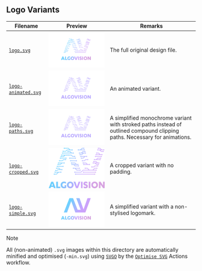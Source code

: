 ## Logo Variants

| Filename                                   | Preview                                     | Remarks                                                                                                                   |
| ------------------------------------------ | ------------------------------------------- | ------------------------------------------------------------------------------------------------------------------------- |
| [`logo.svg`](./logo.svg)                   | ![`logo.svg`](./logo.svg)                   | The full original design file.                                                                                            |
| [`logo-animated.svg`](./logo-animated.svg) | ![`logo-animated.svg`](./logo-animated.svg) | An animated variant.                                                                                                      |
| [`logo-paths.svg`](./logo-paths.svg)       | ![`logo-paths.svg`](./logo-paths.svg)       | A simplified monochrome variant with stroked paths instead of outlined compound clipping paths. Necessary for animations. |
| [`logo-cropped.svg`](./logo-cropped.svg)   | ![`logo-cropped.svg`](./logo-cropped.svg)   | A cropped variant with no padding.                                                                                        |
| [`logo-simple.svg`](./logo-simple.svg)     | ![`logo-simple.svg`](./logo-simple.svg)     | A simplified variant with a non-stylised logomark.                                                                        |

> [!note]  
> All (non-animated) `.svg` images within this directory are automatically minified and optimised (`-min.svg`) using [`SVGO`](https://github.com/svg/svgo) by the [`Optimise SVG`](https://github.com/JamesNZL/algovision/actions/workflows/optimise-logo.yml) Actions workflow.
